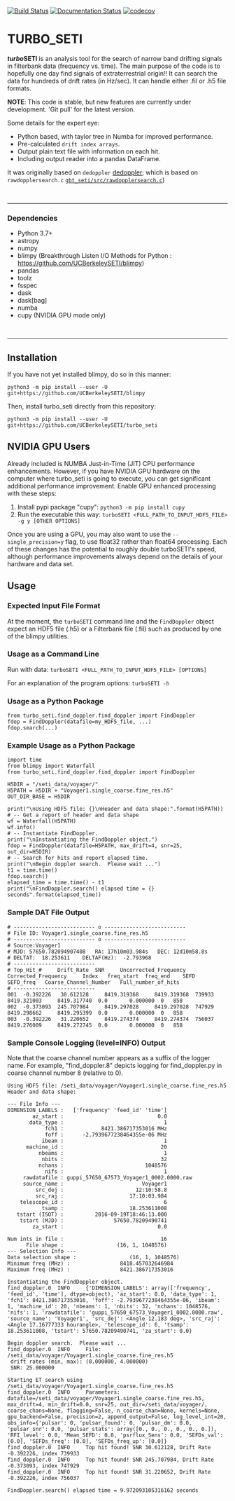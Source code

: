 [![Build Status](https://travis-ci.org/UCBerkeleySETI/turbo_seti.svg?branch=master)](https://travis-ci.org/UCBerkeleySETI/turbo_seti)
[![Documentation Status](https://readthedocs.org/projects/turbo-seti/badge/?version=latest)](https://turbo-seti.readthedocs.io/en/latest/?badge=latest)
[![codecov](https://codecov.io/gh/UCBerkeleySETI/turbo_seti/branch/master/graph/badge.svg)](https://codecov.io/gh/UCBerkeleySETI/turbo_seti)



TURBO_SETI
=============================

***turbo*SETI** is an analysis tool for the search of narrow band drifting signals in filterbank data (frequency vs. time).
The main purpose of the code is to hopefully one day find signals of extraterrestrial origin!!
It can search the data for hundreds of drift rates (in Hz/sec). It can handle either .fil or .h5 file formats.

**NOTE**:
This code is stable, but new features are currently under development.  'Git pull' for the latest version.

Some details for the expert eye:

- Python based, with taylor tree in Numba for improved performance.
- Pre-calculated `drift index arrays`.
- Output plain text file with information on each hit.
- Including output reader into a pandas DataFrame.

It was originally based on `dedoppler` [dedoppler](http://github.com/cs150bf/gbt_seti/); which is based on  `rawdopplersearch.c`  [`gbt_seti/src/rawdopplersearch.c`](https://github.com/UCBerkeleySETI/gbt_seti/tree/master/src/rawdopplersearch.c))

&nbsp;

-------------------

### Dependencies

- Python 3.7+
- astropy
- numpy
- blimpy (Breakthrough Listen I/O Methods for Python :  https://github.com/UCBerkeleySETI/blimpy)
- pandas
- toolz
- fsspec
- dask
- dask[bag]
- numba
- cupy (NVIDIA GPU mode only)

&nbsp;

--------------------------

## Installation

If you have not yet installed blimpy, do so in this manner:

`python3 -m pip install --user -U git+https://github.com/UCBerkeleySETI/blimpy`

Then, install turbo_seti directly from this repository:

`python3 -m pip install --user -U git+https://github.com/UCBerkeleySETI/turbo_seti`

## NVIDIA GPU Users

Already included is NUMBA Just-in-Time (JIT) CPU performance enhancements. However, if you have NVIDIA GPU hardware on the computer where turbo_seti is going to execute, you can get significant additional performance improvement.  Enable GPU enhanced processing with these steps:

1. Install pypi package "cupy":  `python3 -m pip install cupy`
2. Run the executable this way:  `turboSETI <FULL_PATH_TO_INPUT_HDF5_FILE> -g y [OTHER OPTIONS]`

Once you are using a GPU, you may also want to use the `--single_precision=y` flag, to use float32 rather than float64 processing. Each of
these changes has the potential to roughly double turboSETI's speed, although performance improvements always depend on the details of
your hardware and data set.

## Usage

### Expected Input File Format

At the moment, the `turboSETI` command line and the `FindDoppler` object expect an HDF5 file (.h5) or a Filterbank file (.fil) such as produced by one of the blimpy utilities.

### Usage as a Command Line

Run with data: `turboSETI <FULL_PATH_TO_INPUT_HDF5_FILE> [OPTIONS]`

For an explanation of the program options: `turboSETI -h`



### Usage as a Python Package

```
from turbo_seti.find_doppler.find_doppler import FindDoppler
fdop = FindDoppler(datafile=my_HDF5_file, ...)
fdop.search(...)
```

### Example Usage as a Python Package

```
import time
from blimpy import Waterfall
from turbo_seti.find_doppler.find_doppler import FindDoppler

H5DIR = "/seti_data/voyager/"
H5PATH = H5DIR + "Voyager1.single_coarse.fine_res.h5"
OUT_DIR_BASE = H5DIR

print("\nUsing HDF5 file: {}\nHeader and data shape:".format(H5PATH))
# -- Get a report of header and data shape
wf = Waterfall(H5PATH)
wf.info()
# -- Instantiate FindDoppler.
print("\nInstantiating the FindDoppler object.")
fdop = FindDoppler(datafile=H5PATH, max_drift=4, snr=25, out_dir=H5DIR)
# -- Search for hits and report elapsed time.
print("\nBegin doppler search.  Please wait ...")
t1 = time.time()
fdop.search()
elapsed_time = time.time() - t1
print("\nFindDoppler.search() elapsed time = {} seconds".format(elapsed_time))
```


### Sample DAT File Output

```
# -------------------------- o --------------------------
# File ID: Voyager1.single_coarse.fine_res.h5 
# -------------------------- o --------------------------
# Source:Voyager1
# MJD: 57650.782094907408	RA: 17h10m03.984s	DEC: 12d10m58.8s
# DELTAT:  18.253611	DELTAF(Hz):  -2.793968
# --------------------------
# Top_Hit_# 	Drift_Rate 	SNR 	Uncorrected_Frequency 	Corrected_Frequency 	Index 	freq_start 	freq_end 	SEFD 	SEFD_freq 	Coarse_Channel_Number 	Full_number_of_hits 	
# --------------------------
001	 -0.392226	 30.612128	   8419.319368	   8419.319368	739933	   8419.321003	   8419.317740	0.0	      0.000000	0	858	
002	 -0.373093	245.707984	   8419.297028	   8419.297028	747929	   8419.298662	   8419.295399	0.0	      0.000000	0	858	
003	 -0.392226	 31.220652	   8419.274374	   8419.274374	756037	   8419.276009	   8419.272745	0.0	      0.000000	0	858	
```


### Sample Console Logging (level=INFO) Output
Note that the coarse channel number appears as a suffix of the logger name.  For example, "find_doppler.8" depicts logging for find_doppler.py in coarse channel number 8 (relative to 0).
```
Using HDF5 file: /seti_data/voyager/Voyager1.single_coarse.fine_res.h5
Header and data shape:

--- File Info ---
DIMENSION_LABELS :   ['frequency' 'feed_id' 'time']
        az_start :                              0.0
       data_type :                                1
            fch1 :            8421.386717353016 MHz
            foff :      -2.7939677238464355e-06 MHz
           ibeam :                                1
      machine_id :                               20
          nbeams :                                1
           nbits :                               32
          nchans :                          1048576
            nifs :                                1
     rawdatafile : guppi_57650_67573_Voyager1_0002.0000.raw
     source_name :                         Voyager1
         src_dej :                       12:10:58.8
         src_raj :                     17:10:03.984
    telescope_id :                                6
           tsamp :                     18.253611008
   tstart (ISOT) :          2016-09-19T18:46:13.000
    tstart (MJD) :                57650.78209490741
        za_start :                              0.0

Num ints in file :                               16
      File shape :                 (16, 1, 1048576)
--- Selection Info ---
Data selection shape :                 (16, 1, 1048576)
Minimum freq (MHz) :                8418.457032646984
Maximum freq (MHz) :                8421.386717353016

Instantiating the FindDoppler object.
find_doppler.0  INFO     {'DIMENSION_LABELS': array(['frequency', 'feed_id', 'time'], dtype=object), 'az_start': 0.0, 'data_type': 1, 'fch1': 8421.386717353016, 'foff': -2.7939677238464355e-06, 'ibeam': 1, 'machine_id': 20, 'nbeams': 1, 'nbits': 32, 'nchans': 1048576, 'nifs': 1, 'rawdatafile': 'guppi_57650_67573_Voyager1_0002.0000.raw', 'source_name': 'Voyager1', 'src_dej': <Angle 12.183 deg>, 'src_raj': <Angle 17.16777333 hourangle>, 'telescope_id': 6, 'tsamp': 18.253611008, 'tstart': 57650.78209490741, 'za_start': 0.0}

Begin doppler search.  Please wait ...
find_doppler.0  INFO     File: /seti_data/voyager/Voyager1.single_coarse.fine_res.h5
 drift rates (min, max): (0.000000, 4.000000)
 SNR: 25.000000

Starting ET search using /seti_data/voyager/Voyager1.single_coarse.fine_res.h5
find_doppler.0  INFO     Parameters: datafile=/seti_data/voyager/Voyager1.single_coarse.fine_res.h5, max_drift=4, min_drift=0.0, snr=25, out_dir=/seti_data/voyager/, coarse_chans=None, flagging=False, n_coarse_chan=None, kernels=None, gpu_backend=False, precision=2, append_output=False, log_level_int=20, obs_info={'pulsar': 0, 'pulsar_found': 0, 'pulsar_dm': 0.0, 'pulsar_snr': 0.0, 'pulsar_stats': array([0., 0., 0., 0., 0., 0.]), 'RFI_level': 0.0, 'Mean_SEFD': 0.0, 'psrflux_Sens': 0.0, 'SEFDs_val': [0.0], 'SEFDs_freq': [0.0], 'SEFDs_freq_up': [0.0]}
find_doppler.0  INFO     Top hit found! SNR 30.612128, Drift Rate -0.392226, index 739933
find_doppler.0  INFO     Top hit found! SNR 245.707984, Drift Rate -0.373093, index 747929
find_doppler.0  INFO     Top hit found! SNR 31.220652, Drift Rate -0.392226, index 756037

FindDoppler.search() elapsed time = 9.972093105316162 seconds
```

&nbsp;
--------------------------
